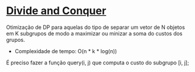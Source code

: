 # [Divide and Conquer](dc.cpp)

<!-- *Read in [English](README.en.md)* -->

Otimização de DP para aquelas do tipo de separar um vetor de N objetos em K subgrupos de modo a maximizar ou minizar a soma do custos dos grupos.

* Complexidade de tempo: O(n * k * log(n))

É preciso fazer a função query(i, j) que computa o custo do subgrupo \[i, j\];
